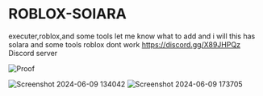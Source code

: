 # ROBLOX-SOlARA
executer,roblox,and some tools
let me know what to add and i will 
this has solara and some tools
roblox dont work
https://discord.gg/X89JHPQz Discord server


![Proof](https://github.com/Bigspxxn/ROBLOX-SOlARA/assets/116688306/6b3eb556-19fc-496f-bee2-835df3d46f4e)

![Screenshot 2024-06-09 134042](https://github.com/Bigspxxn/ROBLOX-SOlARA/assets/116688306/f3fa07c3-925f-438d-8d94-b4ab909d8bb7)
![Screenshot 2024-06-09 173705](https://github.com/Bigspxxn/ROBLOX-SOlARA/assets/116688306/ade27500-19ba-4089-8332-cb4f5f6b2af8)
